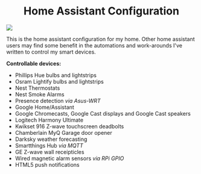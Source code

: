 <h1 style="text-align: center;"><strong>Home Assistant Configuration</strong></h1>

<img src="https://github.com/Bahnburner/Home-Assistant-Config/raw/master/screenshot.png">

<p>This is the&nbsp;home assistant configuration for my home. Other home assistant users may find some benefit in the automations and work-arounds I've written to control my smart devices.&nbsp;</p>
<p><strong>Controllable devices:</strong></p>
<ul>
<li>Phillips Hue bulbs and lightstrips</li>
<li>Osram Lightify bulbs and lightstrips</li>
<li>Nest Thermostats</li>
<li>Nest Smoke Alarms</li>
<li>Presence detection <i>via Asus-WRT</i></li>
<li>Google Home/Assistant</li>
<li>Google Chromecasts, Google Cast displays and Google Cast speakers</li>
<li>Logitech Harmony Ultimate</li>
<li>Kwikset 916 Z-wave touchscreen deadbolts</li>
<li>Chamberlain MyQ Garage door opener</li>
<li>Darksky weather forecasting</li>
<li>Smartthings Hub <i>via MQTT</i></li>
<li>GE Z-wave wall receipticles</li>
<li>Wired magnetic alarm sensors <i>via RPi GPIO</i></li>
<li>HTML5 push notifications</li> 

</ul>
